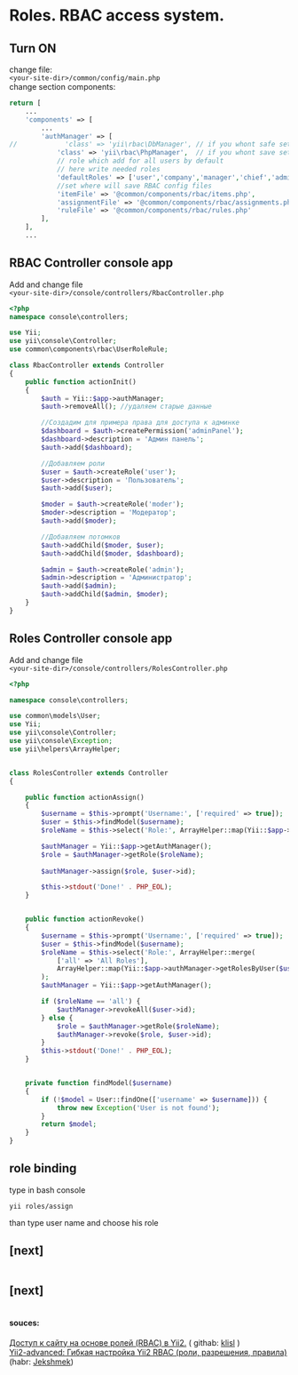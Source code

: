 # Roles. RBAC access system.

<!-- yii2-advanced--roles-rbac.md -->

## Turn ON 

change file:<br/>
`<your-site-dir>/common/config/main.php`<br/>
change section components:
```php
return [
    ...
    'components' => [
        ...
        'authManager' => [
//            'class' => 'yii\rbac\DbManager', // if you whont safe settigns in db
            'class' => 'yii\rbac\PhpManager',  // if you whont save settings in file
            // role which add for all users by default
            // here write needed roles
            'defaultRoles' => ['user','company','manager','chief','admin'],
            //set where will save RBAC config files
            'itemFile' => '@common/components/rbac/items.php',
            'assignmentFile' => '@common/components/rbac/assignments.php',
            'ruleFile' => '@common/components/rbac/rules.php'
        ],
    ],
    ...
```

## RBAC Controller console app
Add and change file<br/>
`<your-site-dir>/console/controllers/RbacController.php`
```php
<?php
namespace console\controllers;

use Yii;
use yii\console\Controller;
use common\components\rbac\UserRoleRule;

class RbacController extends Controller
{
    public function actionInit()
    {
        $auth = Yii::$app->authManager;
        $auth->removeAll(); //удаляем старые данные

        //Создадим для примера права для доступа к админке
        $dashboard = $auth->createPermission('adminPanel');
        $dashboard->description = 'Админ панель';
        $auth->add($dashboard);

        //Добавляем роли
        $user = $auth->createRole('user');
        $user->description = 'Пользователь';
        $auth->add($user);

        $moder = $auth->createRole('moder');
        $moder->description = 'Модератор';
        $auth->add($moder);

        //Добавляем потомков
        $auth->addChild($moder, $user);
        $auth->addChild($moder, $dashboard);

        $admin = $auth->createRole('admin');
        $admin->description = 'Администратор';
        $auth->add($admin);
        $auth->addChild($admin, $moder);
    }
}
```

## Roles Controller console app
Add and change file<br/>
`<your-site-dir>/console/controllers/RolesController.php`
```php
<?php

namespace console\controllers;

use common\models\User;
use Yii;
use yii\console\Controller;
use yii\console\Exception;
use yii\helpers\ArrayHelper;


class RolesController extends Controller
{

    public function actionAssign()
    {
        $username = $this->prompt('Username:', ['required' => true]);
        $user = $this->findModel($username);
        $roleName = $this->select('Role:', ArrayHelper::map(Yii::$app->authManager->getRoles(), 'name', 'description'));

        $authManager = Yii::$app->getAuthManager();
        $role = $authManager->getRole($roleName);
        
        $authManager->assign($role, $user->id);

        $this->stdout('Done!' . PHP_EOL);
    }


    public function actionRevoke()
    {
        $username = $this->prompt('Username:', ['required' => true]);
        $user = $this->findModel($username);
        $roleName = $this->select('Role:', ArrayHelper::merge(
            ['all' => 'All Roles'],
            ArrayHelper::map(Yii::$app->authManager->getRolesByUser($user->id), 'name', 'description'))
        );
        $authManager = Yii::$app->getAuthManager();

        if ($roleName == 'all') {
            $authManager->revokeAll($user->id);
        } else {
            $role = $authManager->getRole($roleName);
            $authManager->revoke($role, $user->id);
        }
        $this->stdout('Done!' . PHP_EOL);
    }


    private function findModel($username)
    {
        if (!$model = User::findOne(['username' => $username])) {
            throw new Exception('User is not found');
        }
        return $model;
    }
}
```

## role binding
type in bash console

```
yii roles/assign
```
than type user name and choose his role

## [next]

```php
```

## [next]

```php
```

#### souces:

[Доступ к сайту на основе ролей (RBAC) в Yii2.](https://klisl.com/rbac.html) ( githab: [klisl](https://github.com/klisl) )<br/>
[Yii2-advanced: Гибкая настройка Yii2 RBAC (роли, разрешения, правила)](https://habr.com/ru/post/327170/) (habr: [Jekshmek](https://habr.com/ru/users/Jekshmek/))<br/>



